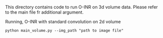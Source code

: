 This directory contains code to run O-INR on 3d volume data. Please refer to the main file fr additional argument.

Running, O-INR with standard convolution on 2d volume
```
python main_volume.py --img_path "path to image file"
```
